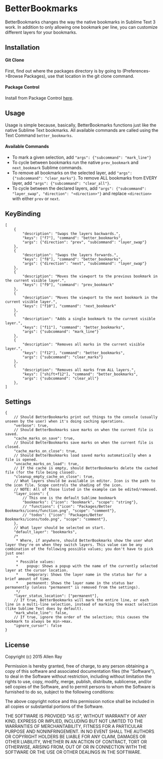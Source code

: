 # BetterBookmarks
BetterBookmarks changes the way the native bookmarks in Sublime Text 3 work. In addition to only allowing one bookmark per line, you can customize different layers for your bookmarks.
## Installation
#### Git Clone
First, find out where the packages directory is by going to (Preferences->Browse Packages), use that location in the git clone command.
#### Package Control
Install from Package Control [here](https://packagecontrol.io/packages/Better%20Bookmarks).
## Usage
Usage is simple because, basically, BetterBookmarks functions just like the native Sublime Text bookmarks. All available commands are called using the Text Command `better_bookmarks`.
#### Available Commands
* To mark a given selection, add `"args": {"subcommand": "mark_line"}`
* To cycle between bookmarks run the native `prev_bookmark` and `next_bookmark` Sublime commands.
* To remove all bookmarks on the selected layer, add `"args": {"subcommand": "clear_marks"}`. To remove ALL bookmarks from EVERY layer, add `"args": {"subcommand": "clear_all"}`.
* To cycle between the declared layers, add `"args": {"subcommand": "layer_swap", "direction": "<direction>"}` and replace `<direction>` with either `prev` or `next`.

## KeyBinding
```
[
	{
		"description": "Swaps the layers backwards.",
		"keys": ["f7"], "command": "better_bookmarks",
		"args": {"direction": "prev", "subcommand": "layer_swap"}
	},
	{
		"description": "Swaps the layers forwards.",
		"keys": ["f8"], "command": "better_bookmarks",
		"args": {"direction": "next", "subcommand": "layer_swap"}
	},
	{   
		"description": "Moves the viewport to the previous bookmark in the current visible layer.",
		"keys": ["f9"], "command": "prev_bookmark"
	},
	{
		"description": "Moves the viewport to the next bookmark in the current visible layer.",
		"keys": ["f10"], "command": "next_bookmark"
	},
	{
		"description": "Adds a single bookmark to the current visible layer.",
		"keys": ["f11"], "command": "better_bookmarks",
		"args": {"subcommand": "mark_line"}
	},
	{
		"description": "Removes all marks in the current visible layer.",
		"keys": ["f12"], "command": "better_bookmarks",
		"args": {"subcommand": "clear_marks"}
	},
	{
		"description": "Removes all marks from ALL layers.",
		"keys": ["shift+f12"], "command": "better_bookmarks",
		"args": {"subcommand": "clear_all"}
	},
]
```
## Settings
```
{
	// Should BetterBookmarks print out things to the console (usually unseen by the user) when it's doing caching operations.
	"verbose": true,
	// Should BetterBookmarks save marks on when the current file is saved.
	"cache_marks_on_save": true,
	// Should BetterBookmarks save marks on when the current file is closed.
	"cache_marks_on_close": true,
	// Should BetterBookmarks load saved marks automatically when a file is opened.
	"uncache_marks_on_load": true,
	// If the cache is empty, should BetterBookmarks delete the cached file (for the file being closed).
	"cleanup_empty_cache_on_close": true,
	// What layers should be available in editor. Icon is the path to the icon file. Scope controls the shading of the icon.
	// NOTE: All of those listed in the example can be edited/removed.
	"layer_icons": {
		// This one is the default Sublime bookmark
		"bookmarks": {"icon": "bookmark", "scope": "string"},
		// "functions": {"icon": "Packages/Better Bookmarks/icons/function.png", "scope": "comment"},
		// "todos": {"icon": "Packages/Better Bookmarks/icons/todo.png", "scope": "comment"},
	},
	// What layer should be selected on start.
	"default_layer": "bookmarks",
	/*
	 * Where, if anywhere, should BetterBookmarks show the user what layer they're on when they switch layers. This value can be any combination of the following possible values; you don't have to pick just one!
	 *
	 * Possible values:
	 *    popup: Shows a popup with the name of the currently selected layer at the cursor location.
	 *    temporary: Shows the layer name in the status bar for a brief amount of time.
	 *    permanent: Shows the layer name in the status bar permanently (unless "permanent" is removed from the settings).
	 */
	"layer_status_location": ["permanent"],
	// If true, BetterBookmarks will mark the entire line, or each line in a multi-line selection, instead of marking the exact selection (like Sublime Text does by default).
	"mark_whole_line": false,
	// If true, ignore the order of the selection; this causes the bookmark to always be min->max.
	"ignore_cursor": false
}

```
## License
Copyright (c) 2015 Allen Ray

Permission is hereby granted, free of charge, to any person obtaining a copy
of this software and associated documentation files (the "Software"), to deal
in the Software without restriction, including without limitation the rights
to use, copy, modify, merge, publish, distribute, sublicense, and/or sell
copies of the Software, and to permit persons to whom the Software is
furnished to do so, subject to the following conditions:

The above copyright notice and this permission notice shall be included in
all copies or substantial portions of the Software.

THE SOFTWARE IS PROVIDED "AS IS", WITHOUT WARRANTY OF ANY KIND, EXPRESS OR
IMPLIED, INCLUDING BUT NOT LIMITED TO THE WARRANTIES OF MERCHANTABILITY,
FITNESS FOR A PARTICULAR PURPOSE AND NONINFRINGEMENT. IN NO EVENT SHALL THE
AUTHORS OR COPYRIGHT HOLDERS BE LIABLE FOR ANY CLAIM, DAMAGES OR OTHER
LIABILITY, WHETHER IN AN ACTION OF CONTRACT, TORT OR OTHERWISE, ARISING FROM,
OUT OF OR IN CONNECTION WITH THE SOFTWARE OR THE USE OR OTHER DEALINGS IN
THE SOFTWARE.
